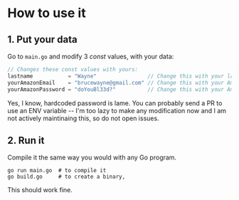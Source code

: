 # How to use it

## 1. Put your data

Go to `main.go` and modify 3 *const* values, with your data:

```go
// Changes these const values with yours:
lastname           = "Wayne"                // Change this with your lastname
yourAmazonEmail    = "brucewayne@gmail.com" // Change this with your Amazon E-mail
yourAmazonPassword = "doYouBl33d?"          // Change this with your Amazon Password
```

Yes, I know, hardcoded password is lame.
You can probably send a PR to use an ENV variable -- I'm too lazy to make any modification now and I am not actively maintinaing this, so do not open issues.

## 2. Run it

Compile it the same way you would with any Go program.

```shell
go run main.go  # to compile it
go build.go     # to create a binary,
```

This should work fine.
